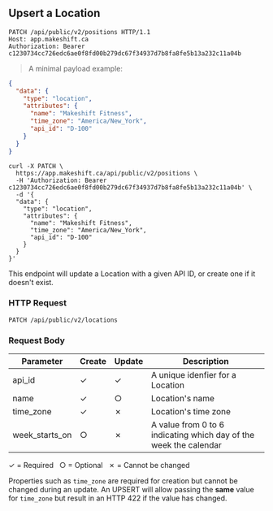 ## Upsert a Location

```http
PATCH /api/public/v2/positions HTTP/1.1
Host: app.makeshift.ca
Authorization: Bearer c1230734cc726edc6ae0f8fd00b279dc67f34937d7b8fa8fe5b13a232c11a04b
```

> A minimal payload example:

```json
{
  "data": {
    "type": "location",
    "attributes": {
      "name": "Makeshift Fitness",
      "time_zone": "America/New_York",
      "api_id": "D-100"
    }
  }
}
```

```shell
curl -X PATCH \
  https://app.makeshift.ca/api/public/v2/positions \
  -H 'Authorization: Bearer c1230734cc726edc6ae0f8fd00b279dc67f34937d7b8fa8fe5b13a232c11a04b' \
  -d '{
  "data": {
    "type": "location",
    "attributes": {
      "name": "Makeshift Fitness",
      "time_zone": "America/New_York",
      "api_id": "D-100"
    }
  }
}'
```

This endpoint will update a Location with a given API ID, or create one if it doesn't exist.

### HTTP Request

`PATCH /api/public/v2/locations`

### Request Body

Parameter          |  Create   | Update       | Description
---------          | --------- | ----------   |-----------
api_id             |  ✓        | ✓            | A unique idenfier for a Location
name               |  ✓        | ○            | Location's name
time_zone          |  ✓        | ✗            | Location's time zone
week_starts_on     |  ○        | ✗            | A value from 0 to 6 indicating which day of the week the calendar

✓ = Required &nbsp; ○ = Optional &nbsp; ✗ = Cannot be changed

Properties such as `time_zone` are required for creation but cannot be changed during an update. An UPSERT will allow passing the **same** value for `time_zone` but result in an HTTP 422 if the value has changed.

